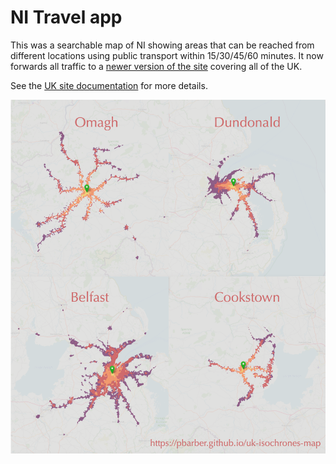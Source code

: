 # NI Travel app

This was a searchable map of NI showing areas that can be reached from different locations using public transport within 15/30/45/60 minutes. It now forwards all traffic to a [newer version of the site](https://pbarber.github.io/uk-isochrones-map) covering all of the UK.

See the [UK site documentation](https://github.com/pbarber/uk-isochrones-map/blob/main/README.md) for more details.

![NI isochrones map flyer](ni-travel-maps.png)
